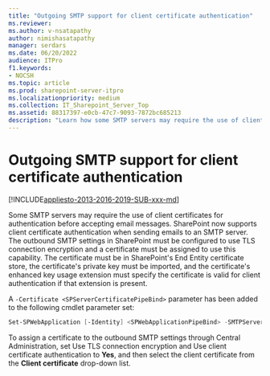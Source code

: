 ```yaml
---
title: "Outgoing SMTP support for client certificate authentication"
ms.reviewer: 
ms.author: v-nsatapathy
author: nimishasatapathy
manager: serdars
ms.date: 06/20/2022
audience: ITPro
f1.keywords:
- NOCSH
ms.topic: article
ms.prod: sharepoint-server-itpro
ms.localizationpriority: medium
ms.collection: IT_Sharepoint_Server_Top
ms.assetid: 88317397-e0cb-47c7-9093-7872bc685213
description: "Learn how some SMTP servers may require the use of client certificates for authentication before accepting email messages."
---
```

 
# Outgoing SMTP support for client certificate authentication

[!INCLUDE[appliesto-2013-2016-2019-SUB-xxx-md](../includes/appliesto-2013-2016-2019-SUB-xxx-md.md)]

Some SMTP servers may require the use of client certificates for authentication before accepting email messages. SharePoint now supports client certificate authentication when sending emails to an SMTP server. The outbound SMTP settings in SharePoint must be configured to use TLS connection encryption and a certificate must be assigned to use this capability. The certificate must be in SharePoint's End Entity certificate store, the certificate's private key must be imported, and the certificate's enhanced key usage extension must specify the certificate is valid for client authentication if that extension is present.

A `-Certificate <SPServerCertificatePipeBind>` parameter has been added to the following cmdlet parameter set:

```powershell
Set-SPWebApplication [-Identity] <SPWebApplicationPipeBind> -SMTPServer <String> [-Certificate <SPServerCertificatePipeBind>] [-DisableSMTPEncryption] [-Force] [-NotProvisionGlobally] [-OutgoingEmailAddress <String>] [-ReplyToEmailAddress <String>] [-SMTPServerPort <Int32>] [-SMTPCredentials <PSCredential>]
```

To assign a certificate to the outbound SMTP settings through Central Administration, set Use TLS connection encryption and Use client certificate authentication to **Yes**, and then select the client certificate from the **Client certificate** drop-down list.